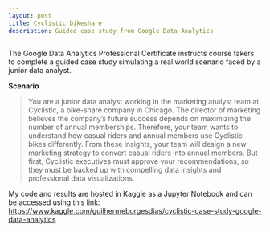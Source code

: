 ```yaml
---
layout: post
title: Cyclistic bikeshare
description: Guided case study from Google Data Analytics
---
```


The Google Data Analytics Professional Certificate instructs course takers to complete a guided case study simulating a real world scenario faced by a junior data analyst.

**Scenario**

> You are a junior data analyst working in the marketing analyst team at Cyclistic, a bike-share company in Chicago. The director of marketing believes the company’s future success depends on maximizing the number of annual memberships. Therefore, your team wants to understand how casual riders and annual members use Cyclistic bikes differently. From these insights, your team will design a new marketing strategy to convert casual riders into annual members. But first, Cyclistic executives must approve your recommendations, so they must be backed up with compelling data insights and professional data visualizations.

My code and results are hosted in Kaggle as a Jupyter Notebook and can be accessed using this link:
https://www.kaggle.com/guilhermeborgesdias/cyclistic-case-study-google-data-analytics
